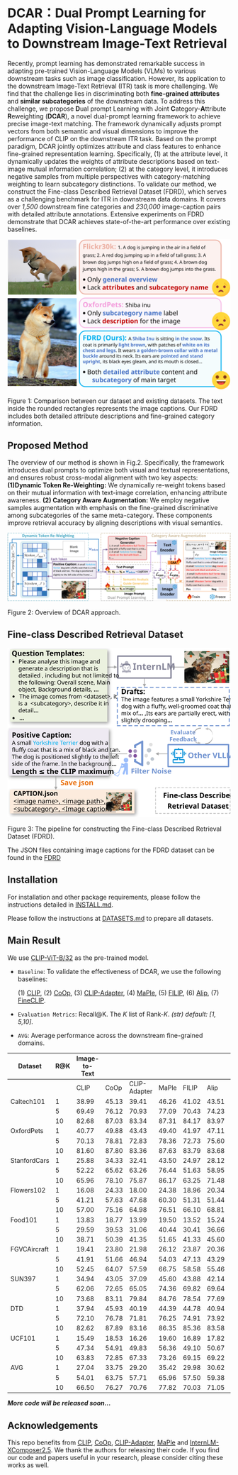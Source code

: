 # DCAR：Dual Prompt Learning for Adapting Vision-Language Models to Downstream Image-Text Retrieval
Recently, prompt learning has demonstrated remarkable success in adapting pre-trained Vision-Language Models (VLMs) to various downstream tasks such as image classification. However, its application to the downstream Image-Text Retrieval (ITR) task is more challenging. We find that the challenge lies in discriminating both **fine-grained attributes** and **similar subcategories** of the downstream data. To address this challenge, we propose **D**ual prompt Learning with Joint **C**ategory-**A**ttribute **R**eweighting (**DCAR**), a novel dual-prompt learning framework to achieve precise image-text matching. The framework dynamically adjusts prompt vectors from both semantic and visual dimensions to improve the performance of CLIP on the downstream ITR task. Based on the prompt paradigm, DCAR jointly optimizes attribute and class features to enhance fine-grained representation learning. Specifically, (1) at the attribute level, it dynamically updates the weights of attribute descriptions based on text-image mutual information correlation; (2) at the category level, it introduces negative samples from multiple perspectives with category-matching weighting to learn subcategory distinctions. To validate our method, we construct the Fine-class Described Retrieval Dataset (FDRD), which serves as a challenging benchmark for ITR in downstream data domains. It covers over *1,500* downstream fine categories and *230,000* image-caption pairs with detailed attribute annotations. Extensive experiments on FDRD demonstrate that DCAR achieves state-of-the-art performance over existing baselines.

![Figure 1](https://github.com/wyf202322/DCAR/blob/main/figure/fig1.svg)

Figure 1: Comparison between our dataset and existing datasets. The text inside the rounded rectangles represents the image captions. Our FDRD includes both detailed attribute descriptions and fine-grained category information.

## Proposed Method
The overview of our method is shown in Fig.2. Specifically, the framework introduces dual prompts to optimize both visual and textual representations, and ensures robust cross-modal alignment with two key aspects: **(1)Dynamic Token Re-Weighting:** We dynamically re-weight tokens based on their mutual information with text-image correlation, enhancing attribute awareness. **(2) Category Aware Augmentation:** We employ negative samples augmentation with emphasis on the fine-grained discriminative among subcategories of the same meta-category. 
These components improve retrieval accuracy by aligning descriptions with visual semantics. 

![Figure 2](https://github.com/wyf202322/DCAR/blob/main/figure/fig2.png)

Figure 2: Overview of DCAR approach.

## Fine-class Described Retrieval Dataset
![Figure 3](https://github.com/wyf202322/DCAR/blob/main/figure/fig3.svg)

Figure 3: The pipeline for constructing the Fine-class Described Retrieval Dataset (FDRD).

The JSON files containing image captions for the FDRD dataset can be found in the [FDRD](https://github.com/wyf202322/DCAR/blob/main/FDRD)

## Installation
For installation and other package requirements, please follow the instructions detailed in [INSTALL.md](https://github.com/wyf202322/DCAR/blob/main/INSTALL.md).

Please follow the instructions at [DATASETS.md](https://github.com/wyf202322/DCAR/blob/main/DATASETS.md) to prepare all datasets.

## Main Result

We use [CLIP-ViT-B/32](https://huggingface.co/models?library=open_clip) as the pre-trained model.

- `Baseline`: To validate the effectiveness of DCAR, we use the following baselines:

  (1) [CLIP](https://github.com/openai/CLIP), (2) [CoOp](https://github.com/KaiyangZhou/CoOp), (3) [CLIP-Adapter](https://github.com/gaopengcuhk/CLIP-Adapter), (4) [MaPle](https://github.com/muzairkhattak/multimodal-prompt-learning), (5) [FILIP](https://arxiv.org/abs/2111.07783), (6) [Alip](https://github.com/deepglint/ALIP), (7) [FineCLIP](https://github.com/Timsty1/FineCLIP).
- `Evaluation Metrics`: Recall@K. The *K* list of Rank-*K*. *(str) default: [1, 5,10].*
- `AVG`: Average performance across the downstream fine-grained domains.

| Dataset      | R@K  | Image-to-Text |       |         |       |       |       |          |       | Text-to-Image |       |         |       |       |       |          |       |
| ------------ | ---- | ------------- | ----- | ------- | ----- | ----- | ----- | -------- | ----- | ------------- | ----- | ------- | ----- | ----- | ----- | -------- | ----- |
|              |      | CLIP|CoOp| CLIP-Adapter | MaPle | FILIP | Alip  | FineCLIP | DCAR(Ours)  |CLIP | CoOp| CLIP-Adapter | MaPle | FILIP | Alip  | FineCLIP | DCAR(Ours) |
| Caltech101   | 1    | 38.99         | 45.13 | 39.41   | 46.26 | 41.02 | 43.51 | 46.46    | 48.13 | 32.17         | 29.70 | 30.22   | 29.69 | 33.23 | 35.86 | 37.20    | 36.78 |
|              | 5    | 69.49         | 76.12 | 70.93   | 77.09 | 70.43 | 74.23 | 77.75    | 80.14 | 64.54         | 60.81 | 60.44   | 60.97 | 65.21 | 68.94 | 71.43    | 70.16 |
|              | 10   | 82.68         | 87.03 | 83.34   | 87.31 | 84.17 | 83.97 | 85.24    | 89.00 | 78.66         | 75.86 | 75.42   | 76.55 | 78.84 | 80.15 | 82.24    | 82.31 |
| OxfordPets   | 1    | 40.77         | 49.88 | 43.43   | 49.40 | 41.97 | 47.11 | 48.45    | 52.88 | 30.69         | 31.59 | 29.19   | 30.50 | 31.28 | 36.63 | 35.93    | 39.82 |
|              | 5    | 70.13         | 78.81 | 72.83   | 78.36 | 72.73 | 75.60 | 75.88    | 81.80 | 55.52         | 59.61 | 54.21   | 57.94 | 57.38 | 61.01 | 66.78    | 69.56 |
|              | 10   | 81.60         | 87.80 | 83.36   | 87.63 | 83.79 | 83.68 | 85.17    | 90.93 | 68.38         | 72.14 | 67.08   | 71.16 | 69.77 | 76.81 | 80.43    | 81.08 |
| StanfordCars | 1    | 25.88         | 34.33 | 32.41   | 43.50 | 24.97 | 28.12 | 40.78    | 45.52 | 18.60         | 21.63 | 18.65   | 26.78 | 16.14 | 21.04 | 27.20    | 32.90 |
|              | 5    | 52.22         | 65.62 | 63.26   | 76.44 | 51.63 | 58.95 | 67.46    | 79.05 | 43.22         | 46.81 | 43.24   | 54.96 | 41.29 | 47.82 | 59.18    | 64.06 |
|              | 10   | 65.96         | 78.10 | 75.87   | 86.17 | 63.25 | 71.48 | 80.31    | 88.41 | 56.78         | 59.62 | 55.79   | 67.45 | 53.31 | 61.81 | 67.82    | 76.21 |
| Flowers102   | 1    | 16.08         | 24.33 | 18.00   | 24.38 | 18.96 | 20.34 | 20.75    | 26.04 | 12.87         | 12.11 | 10.32   | 12.38 | 13.75 | 13.56 | 16.16    | 18.56 |
|              | 5    | 41.21         | 57.63 | 47.68   | 60.30 | 51.31 | 51.44 | 54.18    | 62.47 | 39.59         | 36.19 | 33.94   | 37.92 | 40.55 | 40.20 | 42.97    | 43.65 |
|              | 10   | 57.00         | 75.16 | 64.98   | 76.51 | 66.10 | 68.81 | 72.85    | 78.83 | 58.14         | 52.11 | 49.17   | 55.66 | 58.62 | 59.51 | 60.59    | 61.30 |
| Food101      | 1    | 13.83         | 18.77 | 13.99   | 19.50 | 13.52 | 15.24 | 19.06    | 21.80 | 6.98          | 8.50  | 6.20    | 8.00  | 7.82  | 8.50  | 10.28    | 13.03 |
|              | 5    | 29.59         | 39.53 | 31.06   | 40.44 | 30.41 | 36.66 | 41.20    | 44.20 | 17.99         | 20.72 | 16.63   | 20.18 | 17.70 | 19.45 | 22.45    | 26.98 |
|              | 10   | 38.71         | 50.39 | 41.35   | 51.65 | 41.33 | 45.60 | 50.29    | 53.08 | 25.78         | 29.18 | 23.83   | 28.59 | 26.25 | 29.31 | 34.07    | 37.33 |
| FGVCAircraft | 1    | 19.41         | 23.80 | 21.98   | 26.12 | 23.87 | 20.36 | 22.33    | 28.94 | 18.93         | 12.84 | 12.48   | 14.12 | 19.13 | 18.72 | 20.96    | 20.47 |
|              | 5    | 41.91         | 51.66 | 46.94   | 54.03 | 47.13 | 43.29 | 53.64    | 56.43 | 42.12         | 30.36 | 30.54   | 31.56 | 43.54 | 41.52 | 43.31    | 44.04 |
|              | 10   | 52.45         | 64.07 | 57.59   | 66.75 | 58.58 | 55.46 | 64.43    | 68.32 | 52.50         | 40.56 | 40.02   | 42.33 | 53.65 | 51.72 | 55.31    | 55.60 |
| SUN397       | 1    | 34.94         | 43.05 | 37.09   | 45.60 | 43.88 | 42.14 | 42.53    | 47.34 | 23.48         | 19.03 | 19.97   | 18.62 | 30.22 | 29.97 | 29.28    | 34.30 |
|              | 5    | 62.06         | 72.65 | 65.05   | 74.36 | 69.82 | 69.64 | 69.07    | 75.29 | 49.03         | 42.55 | 44.43   | 41.26 | 59.12 | 58.51 | 54.49    | 61.11 |
|              | 10   | 73.68         | 83.11 | 79.84   | 84.76 | 78.54 | 77.69 | 79.72    | 88.91 | 62.55         | 55.94 | 57.86   | 54.00 | 69.34 | 67.23 | 63.83    | 72.78 |
|DTD          | 1    | 37.94         | 45.93 | 40.19   | 44.39 | 44.78 | 40.94 | 43.91    | 47.10 | 29.49         | 18.32 | 18.55   | 20.39 | 29.69 | 29.17 | 29.20    | 30.73 |
|              | 5    | 72.10         | 76.78 | 71.81   | 76.25 | 74.91 | 73.92 | 70.24    | 78.60 | 58.75         | 41.96 | 41.66   | 46.99 | 58.82 | 56.76 | 57.19    | 58.22 |
|              | 10   | 82.62         | 87.89 | 83.16   | 86.35 | 85.36 | 83.58 | 84.84    | 89.17 | 71.16         | 54.14 | 53.66   | 60.64 | 71.36 | 70.41 | 70.33    | 69.98 |
| UCF101       | 1    | 15.49         | 18.53 | 16.26   | 19.60 | 16.89 | 17.82 | 18.87    | 21.12 | 12.34         | 10.65 | 10.49   | 11.62 | 13.01 | 13.73 | 15.49    | 18.62 |
|              | 5    | 47.34         | 54.91 | 49.83   | 56.36 | 49.10 | 50.67 | 52.29    | 57.28 | 38.30         | 34.02 | 34.97   | 36.46 | 38.15 | 40.73 | 45.11    | 48.72 |
|              | 10   | 63.83         | 72.85 | 67.33   | 73.26 | 69.15 | 69.22 | 70.67    | 73.38 | 54.69         | 49.33 | 50.12   | 52.99 | 57.20 | 59.32 | 63.86    | 66.40 |
| AVG          | 1    | 27.04         | 33.75 | 29.20   | 35.42 | 29.98 | 30.62 | 33.68    | 37.65 | 20.62         | 18.26 | 17.34   | 19.12 | 21.59 | 23.02 | 24.63    | 27.25 |
|              | 5    | 54.01         | 63.75 | 57.71   | 65.96 | 57.50 | 59.38 | 62.41    | 68.36 | 45.45         | 41.45 | 40.01   | 43.14 | 46.86 | 48.33 | 51.43    | 54.06 |
|              | 10   | 66.50         | 76.27 | 70.76   | 77.82 | 70.03 | 71.05 | 74.84    | 80.00 | 58.74         | 54.32 | 52.55   | 56.60 | 59.82 | 61.81 | 64.28    | 67.00 |


***More code will be released soon...***

## Acknowledgements
This repo benefits from [CLIP](https://github.com/openai/CLIP), [CoOp](https://github.com/KaiyangZhou/CoOp), [CLIP-Adapter](https://github.com/gaopengcuhk/CLIP-Adapter), [MaPle](https://github.com/muzairkhattak/multimodal-prompt-learning) and [InternLM-XComposer2.5](https://github.com/InternLM/InternLM-XComposer). We thank the authors for releasing their code. If you find our code and papers useful in your research, please consider citing these works as well.
